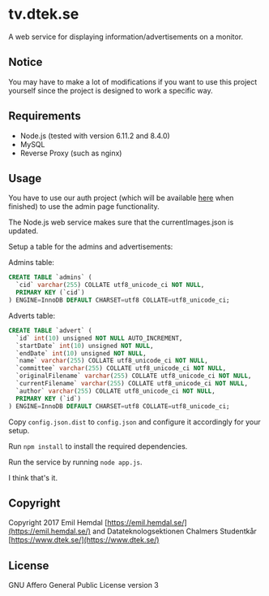 # tv.dtek.se

A web service for displaying information/advertisements on a monitor.

## Notice

You may have to make a lot of modifications if you want to use this project yourself since the project is designed to work a specific way.

## Requirements

* Node.js (tested with version 6.11.2 and 8.4.0)
* MySQL
* Reverse Proxy (such as nginx)

## Usage

You have to use our auth project (which will be available [here](https://github.com/dtekcth/auth.dtek.se/) when finished) to use the admin page functionality.

The Node.js web service makes sure that the currentImages.json is updated.

Setup a table for the admins and advertisements:

Admins table:
```SQL
CREATE TABLE `admins` (
  `cid` varchar(255) COLLATE utf8_unicode_ci NOT NULL,
  PRIMARY KEY (`cid`)
) ENGINE=InnoDB DEFAULT CHARSET=utf8 COLLATE=utf8_unicode_ci;
```

Adverts table:
```SQL
CREATE TABLE `advert` (
  `id` int(10) unsigned NOT NULL AUTO_INCREMENT,
  `startDate` int(10) unsigned NOT NULL,
  `endDate` int(10) unsigned NOT NULL,
  `name` varchar(255) COLLATE utf8_unicode_ci NOT NULL,
  `committee` varchar(255) COLLATE utf8_unicode_ci NOT NULL,
  `originalFilename` varchar(255) COLLATE utf8_unicode_ci NOT NULL,
  `currentFilename` varchar(255) COLLATE utf8_unicode_ci NOT NULL,
  `author` varchar(255) COLLATE utf8_unicode_ci NOT NULL,
  PRIMARY KEY (`id`)
) ENGINE=InnoDB DEFAULT CHARSET=utf8 COLLATE=utf8_unicode_ci;

```

Copy `config.json.dist` to `config.json` and configure it accordingly for your setup.

Run `npm install` to install the required dependencies.

Run the service by running `node app.js`.

I think that's it.

## Copyright

Copyright 2017 Emil Hemdal [https://emil.hemdal.se/](https://emil.hemdal.se/) and Datateknologsektionen Chalmers Studentkår [https://www.dtek.se/](https://www.dtek.se/)

## License

GNU Affero General Public License version 3
